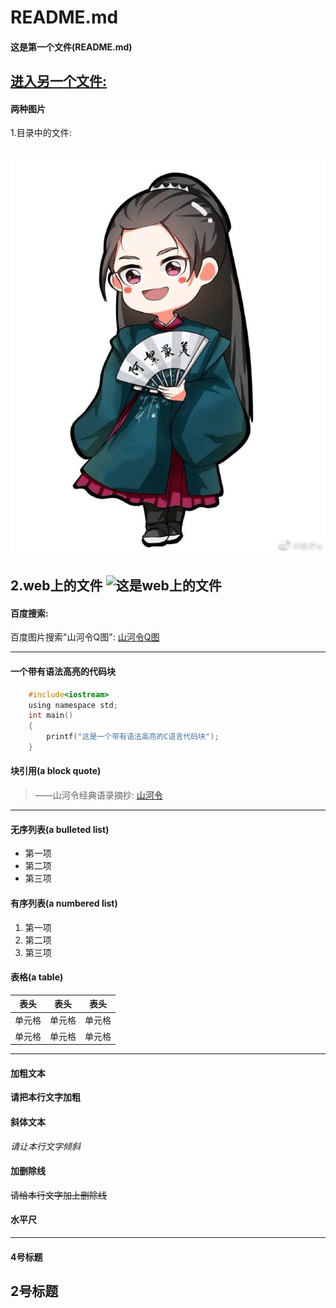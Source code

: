 # README.md

#### 这是第一个文件(README.md)
[进入另一个文件:](./SECOND.md)
----
#### 两种图片

1.目录中的文件:
 
 ![ ](./0001.jpg "这是目录中的文件")
----
2.web上的文件
 ![](https://inews.gtimg.com/newsapp_bt/0/13272188856/1000 "这是web上的文件")
----
#### 百度搜索:
百度图片搜索"山河令Q图": [山河令Q图](https://image.baidu.com/search/index?tn=baiduimage&ct=201326592&lm=-1&cl=2&ie=gb18030&word=%C9%BD%BA%D3%C1%EEq%B0%E6&fr=ala&ala=2&alatpl=sp&pos=0)  


----------
#### 一个带有语法高亮的代码块
```c
    #include<iostream>
    using namespace std;
    int main()
    {
        printf("这是一个带有语法高亮的C语言代码块");
    }
```

#### 块引用(a block quote)
   >——山河令经典语录摘抄:   [山河令](https://new.qq.com/omn/20210318/20210318A01PIS00.html)

----------

#### 无序列表(a bulleted list)
* 第一项
* 第二项
* 第三项

#### 有序列表(a numbered list)
1. 第一项
2. 第二项
3. 第三项

#### 表格(a table)

| 表头   | 表头   | 表头   |
| ------ | ------ | ------ |
| 单元格 | 单元格 | 单元格 |
| 单元格 | 单元格 | 单元格 |

----------

#### 加粗文本
__请把本行文字加粗__

#### 斜体文本
_请让本行文字倾斜_

#### 加删除线     
<del>请给本行文字加上删除线</del>
 
 
#### 水平尺
----------
#### 4号标题
## 2号标题

